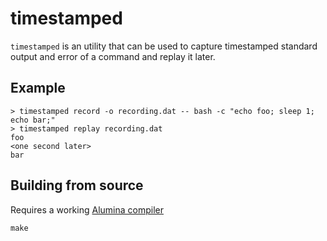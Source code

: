 # timestamped

`timestamped` is an utility that can be used to capture timestamped standard output and error of a command and replay it later.

## Example

```
> timestamped record -o recording.dat -- bash -c "echo foo; sleep 1; echo bar;"
> timestamped replay recording.dat
foo
<one second later>
bar
```

## Building from source

Requires a working [Alumina compiler](https://www.alumina-lang.net)

```
make
```
